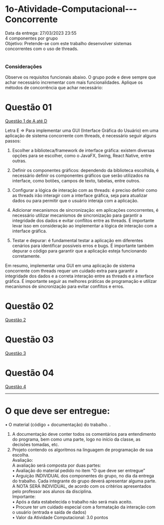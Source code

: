 # 1o-Atividade-Computacional---Concorrente
Data da entrega: 27/03/2023 23:55 <br>
4 componentes por grupo <br>
Objetivo: Pretende-se com este trabalho desenvolver sistemas concorrentes com o uso de threads.
<br>
<br>
### Considerações
Observe os requisitos funcionais abaixo. O grupo pode e deve sempre que achar necessário incrementar com mais funcionalidades. Aplique os métodos de concorrência que achar necessário:

# Questão 01
[Questão 1 de A até D](https://github.com/SuellenMiranda/1o-Atividade-Computacional---Concorrente/tree/main/Questão%201)

Letra E => 
Para implementar uma GUI (Interface Gráfica do Usuário) em uma aplicação de sistema concorrente com threads, é necessário seguir alguns passos:

1. Escolher a biblioteca/framework de interface gráfica: existem diversas opções para se escolher, como o JavaFX, Swing, React Native, entre outras.

2. Definir os componentes gráficos: dependendo da biblioteca escolhida, é necessário definir os componentes gráficos que serão utilizados na interface, como botões, campos de texto, tabelas, entre outros.

3. Configurar a lógica de interação com as threads: é preciso definir como as threads irão interagir com a interface gráfica, seja para atualizar dados ou para permitir que o usuário interaja com a aplicação.

4. Adicionar mecanismos de sincronização: em aplicações concorrentes, é necessário utilizar mecanismos de sincronização para garantir a integridade dos dados e evitar conflitos entre as threads. É importante levar isso em consideração ao implementar a lógica de interação com a interface gráfica.

5. Testar e depurar: é fundamental testar a aplicação em diferentes cenários para identificar possíveis erros e bugs. É importante também depurar o código para garantir que a aplicação esteja funcionando corretamente.

Em resumo, implementar uma GUI em uma aplicação de sistema concorrente com threads requer um cuidado extra para garantir a integridade dos dados e a correta interação entre as threads e a interface gráfica. É importante seguir as melhores práticas de programação e utilizar mecanismos de sincronização para evitar conflitos e erros.


# Questão 02
[Questão 2](https://github.com/SuellenMiranda/1o-Atividade-Computacional---Concorrente/tree/main/Questão%202)

# Questão 03
[Questão 3](https://github.com/SuellenMiranda/1o-Atividade-Computacional---Concorrente/tree/main/Questão%203)

# Questão 04
[Questão 4](https://github.com/SuellenMiranda/1o-Atividade-Computacional---Concorrente/tree/main/Questão%204)

<hr>

# O que deve ser entregue:
• O material (código + documentação) do trabalho. . <br>
1. A documentação deve conter todos os comentários para entendimento do programa, bem como uma parte, logo no início da classe, as decisões tomadas, etc. <br>
2. Projeto contendo os algoritmos na linguagem de programação de sua escolha.  <br>
Avaliação: <br>
A avaliação será composta por duas partes: <br>
• Avaliação do material pedido no item “O que deve ser entregue” <br>
• Arguição INDIVIDUAL dos componentes do grupo, no dia da entrega do trabalho. Cada integrante do grupo deverá apresentar alguma parte. <br>
A NOTA SERÁ INDIVIDUAL, de acordo com os critérios apresentados pelo professor aos alunos da disciplina. <br>
Importante: <br>
• Após a data estabelecida o trabalho não será mais aceito. <br>
• Procure ter um cuidado especial com a formatação da interação com o usuário (entrada e saída de dados) <br>
• Valor da Atividade Computacional: 3.0 pontos
